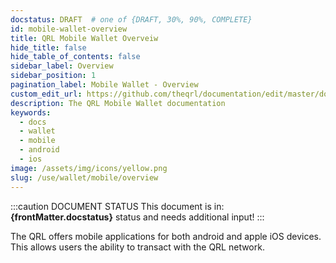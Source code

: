 ```yaml
---
docstatus: DRAFT  # one of {DRAFT, 30%, 90%, COMPLETE}
id: mobile-wallet-overview
title: QRL Mobile Wallet Overveiw
hide_title: false
hide_table_of_contents: false
sidebar_label: Overview
sidebar_position: 1
pagination_label: Mobile Wallet - Overview
custom_edit_url: https://github.com/theqrl/documentation/edit/master/docs/basics/what-is-qrl.md
description: The QRL Mobile Wallet documentation
keywords:
  - docs
  - wallet
  - mobile
  - android
  - ios
image: /assets/img/icons/yellow.png
slug: /use/wallet/mobile/overview
---
```


:::caution DOCUMENT STATUS 
<span>This document is in: <b>{frontMatter.docstatus}</b> status and needs additional input!</span>
:::


The QRL offers mobile applications for both android and apple iOS devices. This allows users the ability to transact with the QRL network. 





